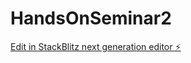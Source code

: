 # HandsOnSeminar2

[Edit in StackBlitz next generation editor ⚡️](https://stackblitz.com/~/github.com/Migas2120/HandsOnSeminar2)